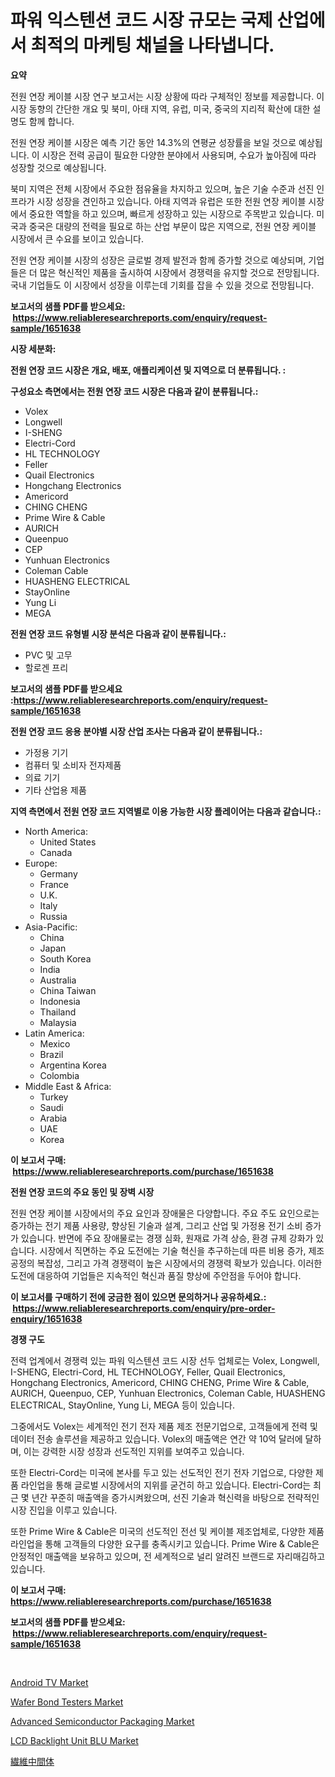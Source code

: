 <p><h1>파워 익스텐션 코드 시장 규모는 국제 산업에서 최적의 마케팅 채널을 나타냅니다.</h1></p><p><strong>요약</strong></p>
<p><p>전원 연장 케이블 시장 연구 보고서는 시장 상황에 따라 구체적인 정보를 제공합니다. 이 시장 동향의 간단한 개요 및 북미, 아태 지역, 유럽, 미국, 중국의 지리적 확산에 대한 설명도 함께 합니다.</p><p>전원 연장 케이블 시장은 예측 기간 동안 14.3%의 연평균 성장률을 보일 것으로 예상됩니다. 이 시장은 전력 공급이 필요한 다양한 분야에서 사용되며, 수요가 높아짐에 따라 성장할 것으로 예상됩니다.</p><p>북미 지역은 전체 시장에서 주요한 점유율을 차지하고 있으며, 높은 기술 수준과 선진 인프라가 시장 성장을 견인하고 있습니다. 아태 지역과 유럽은 또한 전원 연장 케이블 시장에서 중요한 역할을 하고 있으며, 빠르게 성장하고 있는 시장으로 주목받고 있습니다. 미국과 중국은 대량의 전력을 필요로 하는 산업 부문이 많은 지역으로, 전원 연장 케이블 시장에서 큰 수요를 보이고 있습니다.</p><p>전원 연장 케이블 시장의 성장은 글로벌 경제 발전과 함께 증가할 것으로 예상되며, 기업들은 더 많은 혁신적인 제품을 출시하여 시장에서 경쟁력을 유지할 것으로 전망됩니다. 국내 기업들도 이 시장에서 성장을 이루는데 기회를 잡을 수 있을 것으로 전망됩니다.</p></p>
<p><strong>보고서의 샘플 PDF를 받으세요: &nbsp;<a href="https://www.reliableresearchreports.com/enquiry/request-sample/1651638">https://www.reliableresearchreports.com/enquiry/request-sample/1651638</a></strong></p>
<p><strong>시장 세분화:</strong></p>
<p><strong> 전원 연장 코드 시장은 개요, 배포, 애플리케이션 및 지역으로 더 분류됩니다. :</strong></p>
<p><strong>구성요소 측면에서는 전원 연장 코드 시장은 다음과 같이 분류됩니다.:</strong></p>
<p><ul><li>Volex</li><li>Longwell</li><li>I-SHENG</li><li>Electri-Cord</li><li>HL TECHNOLOGY</li><li>Feller</li><li>Quail Electronics</li><li>Hongchang Electronics</li><li>Americord</li><li>CHING CHENG</li><li>Prime Wire & Cable</li><li>AURICH</li><li>Queenpuo</li><li>CEP</li><li>Yunhuan Electronics</li><li>Coleman Cable</li><li>HUASHENG ELECTRICAL</li><li>StayOnline</li><li>Yung Li</li><li>MEGA</li></ul></p>
<p><strong> 전원 연장 코드 유형별 시장 분석은 다음과 같이 분류됩니다.:</strong></p>
<p><ul><li>PVC 및 고무</li><li>할로겐 프리</li></ul></p>
<p><strong>보고서의 샘플 PDF를 받으세요 :<a href="https://www.reliableresearchreports.com/enquiry/request-sample/1651638">https://www.reliableresearchreports.com/enquiry/request-sample/1651638</a></strong></p>
<p><strong> 전원 연장 코드 응용 분야별 시장 산업 조사는 다음과 같이 분류됩니다.:</strong></p>
<p><ul><li>가정용 기기</li><li>컴퓨터 및 소비자 전자제품</li><li>의료 기기</li><li>기타 산업용 제품</li></ul></p>
<p><strong>지역 측면에서 전원 연장 코드 지역별로 이용 가능한 시장 플레이어는 다음과 같습니다.:</strong></p>
<p><ul>
    <li>
        North America:
        <ul>
            <li>United States</li>
            <li>Canada</li>
        </ul>
    </li>
    <li>
        Europe:
        <ul>
            <li>Germany</li>
            <li>France</li>
            <li>U.K.</li>
            <li>Italy</li>
            <li>Russia</li>
        </ul>
    </li>
    <li>
        Asia-Pacific:
        <ul>
            <li>China</li>
            <li>Japan</li>
            <li>South Korea</li>
            <li>India</li>
            <li>Australia</li>
            <li>China Taiwan</li>
            <li>Indonesia</li>
            <li>Thailand</li>
            <li>Malaysia</li>
        </ul>
    </li>
    <li>
        Latin America:
        <ul>
            <li>Mexico</li>
            <li>Brazil</li>
            <li>Argentina Korea</li>
            <li>Colombia</li>
        </ul>
    </li>
    <li>
        Middle East & Africa:
        <ul>
            <li>Turkey</li>
            <li>Saudi</li>
            <li>Arabia</li>
            <li>UAE</li>
            <li>Korea</li>
        </ul>
    </li>
    </ul></p>
<p><strong>이 보고서 구매: &nbsp;<a href="https://www.reliableresearchreports.com/purchase/1651638">https://www.reliableresearchreports.com/purchase/1651638</a></strong></p>
<p><strong>전원 연장 코드의 주요 동인 및 장벽 시장</strong></p>
<p><p>전원 연장 케이블 시장에서의 주요 요인과 장애물은 다양합니다. 주요 주도 요인으로는 증가하는 전기 제품 사용량, 향상된 기술과 설계, 그리고 산업 및 가정용 전기 소비 증가가 있습니다. 반면에 주요 장애물로는 경쟁 심화, 원재료 가격 상승, 환경 규제 강화가 있습니다. 시장에서 직면하는 주요 도전에는 기술 혁신을 추구하는데 따른 비용 증가, 제조 공정의 복잡성, 그리고 가격 경쟁력이 높은 시장에서의 경쟁력 확보가 있습니다. 이러한 도전에 대응하여 기업들은 지속적인 혁신과 품질 향상에 주안점을 두어야 합니다.</p></p>
<p><strong>이 보고서를 구매하기 전에 궁금한 점이 있으면 문의하거나 공유하세요.: &nbsp;<a href="https://www.reliableresearchreports.com/enquiry/pre-order-enquiry/1651638">https://www.reliableresearchreports.com/enquiry/pre-order-enquiry/1651638</a></strong></p>
<p><strong>경쟁 구도</strong></p>
<p><p>전력 업계에서 경쟁력 있는 파워 익스텐션 코드 시장 선두 업체로는 Volex, Longwell, I-SHENG, Electri-Cord, HL TECHNOLOGY, Feller, Quail Electronics, Hongchang Electronics, Americord, CHING CHENG, Prime Wire & Cable, AURICH, Queenpuo, CEP, Yunhuan Electronics, Coleman Cable, HUASHENG ELECTRICAL, StayOnline, Yung Li, MEGA 등이 있습니다.</p><p>그중에서도 Volex는 세계적인 전기 전자 제품 제조 전문기업으로, 고객들에게 전력 및 데이터 전송 솔루션을 제공하고 있습니다. Volex의 매출액은 연간 약 10억 달러에 달하며, 이는 강력한 시장 성장과 선도적인 지위를 보여주고 있습니다.</p><p>또한 Electri-Cord는 미국에 본사를 두고 있는 선도적인 전기 전자 기업으로, 다양한 제품 라인업을 통해 글로벌 시장에서의 지위를 굳건히 하고 있습니다. Electri-Cord는 최근 몇 년간 꾸준히 매출액을 증가시켜왔으며, 선진 기술과 혁신력을 바탕으로 전략적인 시장 진입을 이루고 있습니다.</p><p>또한 Prime Wire & Cable은 미국의 선도적인 전선 및 케이블 제조업체로, 다양한 제품 라인업을 통해 고객들의 다양한 요구를 충족시키고 있습니다. Prime Wire & Cable은 안정적인 매출액을 보유하고 있으며, 전 세계적으로 널리 알려진 브랜드로 자리매김하고 있습니다.</p></p>
<p><strong>이 보고서 구매: &nbsp; <a href="https://www.reliableresearchreports.com/purchase/1651638">https://www.reliableresearchreports.com/purchase/1651638</a></strong></p>
<p><strong>보고서의 샘플 PDF를 받으세요: &nbsp;<a href="https://www.reliableresearchreports.com/enquiry/request-sample/1651638">https://www.reliableresearchreports.com/enquiry/request-sample/1651638</a></strong><strong></strong></p>
<p>&nbsp;</p>
<p><p><a href="https://github.com/seekum/Market-Research-Report-List-2/blob/main/android-tv-market.md">Android TV Market</a></p><p><a href="https://medium.com/@max.sanderson5645/wafer-bond-testers-market-trends-forecast-and-competitive-analysis-to-2031-ca34acc382fe">Wafer Bond Testers Market</a></p><p><a href="https://github.com/nancykennedykellievqfqt2/Market-Research-Report-List-1/blob/main/advanced-semiconductor-packaging-market.md">Advanced Semiconductor Packaging Market</a></p><p><a href="https://medium.com/@carlahoustonh51/decoding-lcd-backlight-unit-blu-market-metrics-market-share-trends-and-growth-patterns-cff7ea101b78">LCD Backlight Unit BLU Market</a></p><p><a href="https://medium.com/@novastamm2023/2024%E5%B9%B4%E3%81%8B%E3%82%892031%E5%B9%B4%E3%81%BE%E3%81%A7%E3%81%AE%E6%9C%9F%E9%96%93%E3%81%AE%E3%83%95%E3%82%A1%E3%82%A4%E3%83%90%E3%83%BC%E4%B8%AD%E9%96%93%E4%BD%93%E5%B8%82%E5%A0%B4%E5%88%86%E6%9E%90%E3%81%A8%E8%A6%8F%E6%A8%A1%E4%BA%88%E6%B8%AC-f451d7b1d709">繊維中間体</a></p></p>